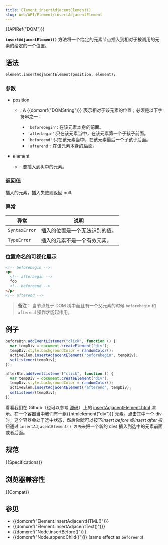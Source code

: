 ```yaml
---
title: Element.insertAdjacentElement()
slug: Web/API/Element/insertAdjacentElement
---
```


{{APIRef("DOM")}}

**`insertAdjacentElement()`** 方法将一个给定的元素节点插入到相对于被调用的元素的给定的一个位置。

## 语法

```
element.insertAdjacentElement(position, element);
```

### 参数

- position

  - : A {{domxref("DOMString")}} 表示相对于该元素的位置；必须是以下字符串之一：

    - `'beforebegin'`: 在该元素本身的前面。
    - `'afterbegin'`:只在该元素当中，在该元素第一个子孩子前面。
    - `'beforeend'`:只在该元素当中，在该元素最后一个子孩子后面。
    - `'afterend'`: 在该元素本身的后面。

- element
  - : 要插入到树中的元素。

### 返回值

插入的元素，插入失败则返回 null.

### 异常

| 异常          | 说明                           |
| ------------- | ------------------------------ |
| `SyntaxError` | 插入的位置是一个无法识别的值。 |
| `TypeError`   | 插入的元素不是一个有效元素。   |

### 位置命名的可视化展示

```html
<!-- beforebegin -->
<p>
  <!-- afterbegin -->
  foo
  <!-- beforeend -->
</p>
<!-- afterend -->
```

> **备注：** 当节点处于 DOM 树中而且有一个父元素的时候 `beforebegin` 和 `afterend` 操作才能起作用。

## 例子

```js
beforeBtn.addEventListener("click", function () {
  var tempDiv = document.createElement("div");
  tempDiv.style.backgroundColor = randomColor();
  activeElem.insertAdjacentElement("beforebegin", tempDiv);
  setListener(tempDiv);
});

afterBtn.addEventListener("click", function () {
  var tempDiv = document.createElement("div");
  tempDiv.style.backgroundColor = randomColor();
  activeElem.insertAdjacentElement("afterend", tempDiv);
  setListener(tempDiv);
});
```

看看我们在 Github（也可以参考 [源码](https://github.com/mdn/insert-adjacent/blob/master/insertAdjacentElement.html)）上的 [insertAdjacentElement.html](http://mdn.github.io/insert-adjacent/insertAdjacentElement.html) 演示。在一个容器当中我们有一组{{htmlelement("div")}} 元素。点击其中一个 div 时，这个容器会处于选中状态，然后你就可以按下*Insert before* 或*Insert after* 按钮通过 `insertAdjacentElement() 方法`来把一个新的 divs 插入到选中的元素前面或者后面。

## 规范

{{Specifications}}

## 浏览器兼容性

{{Compat}}

## 参见

- {{domxref("Element.insertAdjacentHTML()")}}
- {{domxref("Element.insertAdjacentText()")}}
- {{domxref("Node.insertBefore()")}}
- {{domxref("Node.appendChild()")}} (same effect as `beforeend`)
